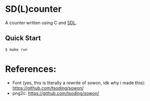 # SD(L)counter

A counter written using C and [SDL](https://libsdl.org/).

## Quick Start
```console
$ make run
```

# References:
- Font (yes, this is literally a rewrite of sowon, idk why i made this): https://github.com/tsoding/sowon/
- png2c: https://github.com/tsoding/sowon/
